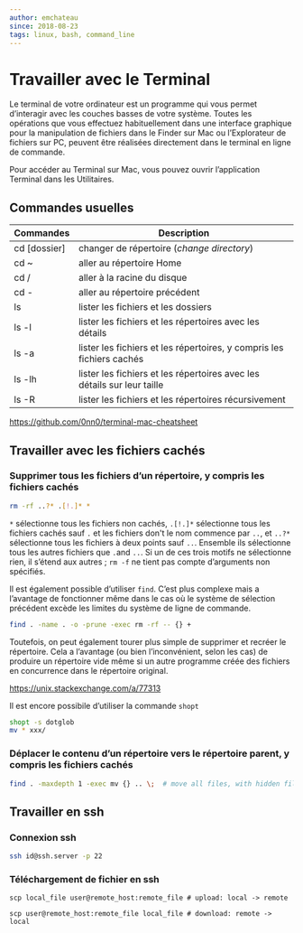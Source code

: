 ```yaml
---
author: emchateau
since: 2018-08-23
tags: linux, bash, command_line
---
```


# Travailler avec le Terminal

Le terminal de votre ordinateur est un programme qui vous permet d’interagir avec les couches basses de votre système. Toutes les opérations que vous effectuez habituellement dans une interface graphique pour la manipulation de fichiers dans le Finder sur Mac ou l’Explorateur de fichiers sur PC, peuvent être réalisées directement dans le terminal en ligne de commande.

Pour accéder au Terminal sur Mac, vous pouvez ouvrir l’application Terminal dans les Utilitaires.

## Commandes usuelles

| Commandes    | Description                                                  |
| ------------ | ------------------------------------------------------------ |
| cd [dossier] | changer de répertoire (*change directory*)                   |
| cd ~         | aller au répertoire Home                                     |
| cd /         | aller à la racine du disque                                  |
| cd -         | aller au répertoire précédent                                |
| ls           | lister les fichiers et les dossiers                          |
| ls -l        | lister les fichiers et les répertoires avec les détails      |
| ls -a        | lister les fichiers et les répertoires, y compris les fichiers cachés |
| ls -lh       | lister les fichiers et les répertoires avec les détails sur leur taille |
| ls -R        | lister les fichiers et les répertoires récursivement         |

https://github.com/0nn0/terminal-mac-cheatsheet

## Travailler avec les fichiers cachés

### Supprimer tous les fichiers d’un répertoire, y compris les fichiers cachés

```bash
rm -rf ..?* .[!.]* *
```

`*` sélectionne tous les fichiers non cachés, `.[!.]*` sélectionne tous les fichiers cachés sauf `.` et les fichiers don't le nom commence par `..`, et `..?*` sélectionne tous les fichiers à deux points sauf `..`. Ensemble ils sélectionne tous les autres fichiers que `.`and `..`. Si un de ces trois motifs ne sélectionne rien, il s’étend aux autres ; `rm -f` ne tient pas compte d’arguments non spécifiés.

Il est également possible d’utiliser `find`. C’est plus complexe mais a l’avantage de fonctionner même dans le cas où le système de sélection précédent excède les limites du système de ligne de commande.

```bash
find . -name . -o -prune -exec rm -rf -- {} +
```

Toutefois, on peut également tourer plus simple de supprimer et recréer le répertoire. Cela a l’avantage (ou bien l’inconvénient, selon les cas) de produire un répertoire vide même si un autre programme créée des fichiers en concurrence dans le répertoire original.

https://unix.stackexchange.com/a/77313

Il est encore possibile d’utiliser la commande `shopt`

```bash
shopt -s dotglob
mv * xxx/
```

### Déplacer le contenu d’un répertoire vers le répertoire parent, y compris les fichiers cachés

```bash
find . -maxdepth 1 -exec mv {} .. \;  # move all files, with hidden files, to parent directory
```

## Travailler en ssh

### Connexion ssh

```bash
ssh id@ssh.server -p 22
```

### Téléchargement de fichier en ssh

```
scp local_file user@remote_host:remote_file # upload: local -> remote
```

```
scp user@remote_host:remote_file local_file # download: remote -> local
```

